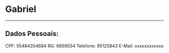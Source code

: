 # Gabriel
---
## Dados Pessoais: 

CPF: 55484354684
RG: 6659554
Telefone: 95125843
E-Mail: xxxxxxxxxxxx
